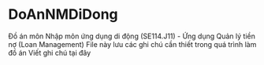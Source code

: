 # DoAnNMDiDong
Đồ án môn Nhập môn ứng dụng di động (SE114.J11) - Ứng dụng Quản lý tiền nợ (Loan Management)
File này lưu các ghi chú cần thiết trong quá trình làm đồ án
Viết ghi chú tại đây
